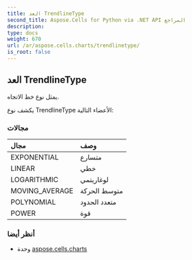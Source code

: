```yaml
---
title: العد TrendlineType
second_title: Aspose.Cells for Python via .NET API المراجع
description:
type: docs
weight: 670
url: /ar/aspose.cells.charts/trendlinetype/
is_root: false
---
```

##  العد TrendlineType
يمثل نوع خط الاتجاه.



يكشف نوع TrendlineType الأعضاء التالية:

###  مجالات
| مجال| وصف|
| :- | :- |
| EXPONENTIAL | متسارع|
| LINEAR | خطي|
| LOGARITHMIC | لوغاريتمي|
| MOVING_AVERAGE | متوسط الحركة|
| POLYNOMIAL | متعدد الحدود|
| POWER | قوة|



###  أنظر أيضا
* وحدة [aspose.cells.charts](..)
